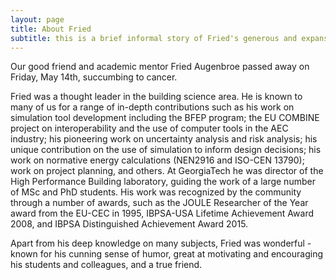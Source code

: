 ```yaml
---
layout: page
title: About Fried
subtitle: this is a brief informal story of Fried's generous and expansive career
---
```


Our good friend and academic mentor Fried Augenbroe passed away on Friday, May 14th, succumbing to cancer. 
 
Fried was a thought leader in the building science area. He is known to many of us for a range of in-depth contributions such as his work on simulation tool development including the BFEP program; the EU COMBINE project on interoperability and the use of computer tools in the AEC industry; his pioneering work on uncertainty analysis and risk analysis; his unique contribution on the use of simulation to inform design decisions; his work on normative energy calculations (NEN2916 and ISO-CEN 13790); work on project planning, and others. At GeorgiaTech he was director of the High Performance Building laboratory, guiding the work of a large number of MSc and PhD students. His work was recognized by the community through a number of awards, such as the JOULE Researcher of the Year award from the EU-CEC in 1995, IBPSA-USA Lifetime Achievement Award 2008, and IBPSA Distinguished Achievement Award 2015. 
 
Apart from his deep knowledge on many subjects, Fried was wonderful - known for his cunning sense of humor, great at motivating and encouraging his students and colleagues, and a true friend.  



